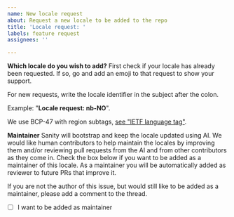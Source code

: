 ```yaml
---
name: New locale request
about: Request a new locale to be added to the repo
title: 'Locale request: '
labels: feature request
assignees: ''

---
```


**Which locale do you wish to add?**
First check if your locale has already been requested. If so, go and add an emoji to that request to show your support.

For new requests, write the locale identifier in the subject after the colon.

Example: "**Locale request: nb-NO**".

We use BCP-47 with region subtags, [see "IETF language tag"](https://en.wikipedia.org/wiki/IETF_language_tag).

**Maintainer**
Sanity will bootstrap and keep the locale updated using AI. We would like human contributors to help maintain the locales by improving them and/or reviewing pull requests from the AI and from other contributors as they come in. Check the box below if you want to be added as a maintainer of this locale. As a maintainer you will be automatically added as reviewer to future PRs that improve it.

If you are not the author of this issue, but would still like to be added as a maintainer, please add a comment to the thread.

- [ ] I want to be added as maintainer
